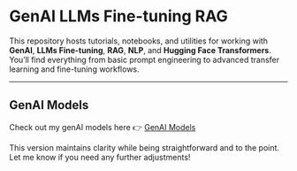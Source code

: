 
# GenAI LLMs Fine-tuning RAG

This repository hosts tutorials, notebooks, and utilities for working with **GenAI**, **LLMs Fine-tuning**, **RAG**, **NLP**, and **Hugging Face Transformers**. You’ll find everything from basic prompt engineering to advanced transfer learning and fine-tuning workflows.

---

## GenAI Models

Check out my genAI models here 👉 [GenAI Models](https://huggingface.co/kyramichel-ai/distilbert-sst2)



This version maintains clarity while being straightforward and to the point. Let me know if you need any further adjustments!
